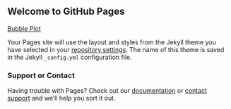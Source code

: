 ## Welcome to GitHub Pages

[Bubble Plot](https://github.com/xchromosome219/test/Bubble_Chart.html)

Your Pages site will use the layout and styles from the Jekyll theme you have selected in your [repository settings](https://github.com/xchromosome219/test/settings). The name of this theme is saved in the Jekyll `_config.yml` configuration file.

### Support or Contact

Having trouble with Pages? Check out our [documentation](https://help.github.com/categories/github-pages-basics/) or [contact support](https://github.com/contact) and we’ll help you sort it out.
